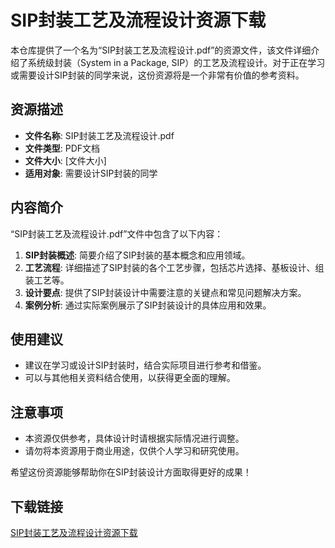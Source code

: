 # SIP封装工艺及流程设计资源下载

本仓库提供了一个名为“SIP封装工艺及流程设计.pdf”的资源文件，该文件详细介绍了系统级封装（System in a Package, SIP）的工艺及流程设计。对于正在学习或需要设计SIP封装的同学来说，这份资源将是一个非常有价值的参考资料。

## 资源描述

- **文件名称**: SIP封装工艺及流程设计.pdf
- **文件类型**: PDF文档
- **文件大小**: [文件大小]
- **适用对象**: 需要设计SIP封装的同学

## 内容简介

“SIP封装工艺及流程设计.pdf”文件中包含了以下内容：

1. **SIP封装概述**: 简要介绍了SIP封装的基本概念和应用领域。
2. **工艺流程**: 详细描述了SIP封装的各个工艺步骤，包括芯片选择、基板设计、组装工艺等。
3. **设计要点**: 提供了SIP封装设计中需要注意的关键点和常见问题解决方案。
4. **案例分析**: 通过实际案例展示了SIP封装设计的具体应用和效果。

## 使用建议

- 建议在学习或设计SIP封装时，结合实际项目进行参考和借鉴。
- 可以与其他相关资料结合使用，以获得更全面的理解。

## 注意事项

- 本资源仅供参考，具体设计时请根据实际情况进行调整。
- 请勿将本资源用于商业用途，仅供个人学习和研究使用。

希望这份资源能够帮助你在SIP封装设计方面取得更好的成果！

## 下载链接

[SIP封装工艺及流程设计资源下载](https://pan.quark.cn/s/e1363d74467f)